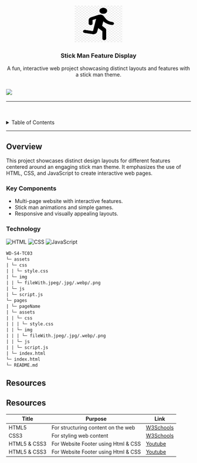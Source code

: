 <a name="readme-top">

<br/>

<br />
<div align="center">
  <a href="https://github.com/mikhailfeutech">
    <img src="./pages/Stickman1/assets/img/sticman.png" alt="Nyebe" width="130" height="100">
  </a>
  <h3 align="center">Stick Man Feature Display</h3>
</div>
<div align="center">
  A fun, interactive web project showcasing distinct layouts and features with a stick man theme.
</div>

<br />

![](https://visit-counter.vercel.app/counter.png?page=your-github-username/Stick-Man-Feature-Display)

---

<br />
<br />

<details>
  <summary>Table of Contents</summary>
  <ol>
    <li>
      <a href="#overview">Overview</a>
      <ol>
        <li>
          <a href="#key-components">Key Components</a>
        </li>
        <li>
          <a href="#technology">Technology</a>
        </li>
      </ol>
    </li>
    <li>
      <a href="#rules-practices-and-principles">Rules, Practices and Principles</a>
    </li>
    <li>
      <a href="#resources">Resources</a>
    </li>
  </ol>
</details>

---

## Overview

This project showcases distinct design layouts for different features centered around an engaging stick man theme. It emphasizes the use of HTML, CSS, and JavaScript to create interactive web pages.

### Key Components
- Multi-page website with interactive features.
- Stick man animations and simple games.
- Responsive and visually appealing layouts.

### Technology
![HTML](https://img.shields.io/badge/HTML-E34F26?style=for-the-badge&logo=html5&logoColor=white)
![CSS](https://img.shields.io/badge/CSS-1572B6?style=for-the-badge&logo=css3&logoColor=white)
![JavaScript](https://img.shields.io/badge/JavaScript-F7DF1E?style=for-the-badge&logo=javascript&logoColor=white)


```
WD-S4-TC03
└─ assets
| └─ css
| | └─ style.css
| └─ img
| | └─ fileWith.jpeg/.jpg/.webp/.png
| └─ js
| └─ script.js
└─ pages
| └─ pageName
| └─ assets
| | └─ css
| | | └─ style.css
| | └─ img
| | | └─ fileWith.jpeg/.jpg/.webp/.png
| | └─ js
| | └─ script.js
| └─ index.html
└─ index.html
└─ README.md
```
## Resources

## Resources

| Title | Purpose | Link |
|-------|---------|------|
| HTML5 | For structuring content on the web | [W3Schools](https://www.w3schools.com/html/) |
| CSS3  | For styling web content           | [W3Schools](https://www.w3schools.com/css/) |
| HTML5 & CSS3  |For Website Footer using Html & CSS|[Youtube](https://www.youtube.com/watch?v=UpkEANWC2Ms)|
| HTML5 & CSS3  |For Website Footer using Html & CSS|[Youtube](https://www.youtube.com/watch?v=SgmNxE9lWcY)|
